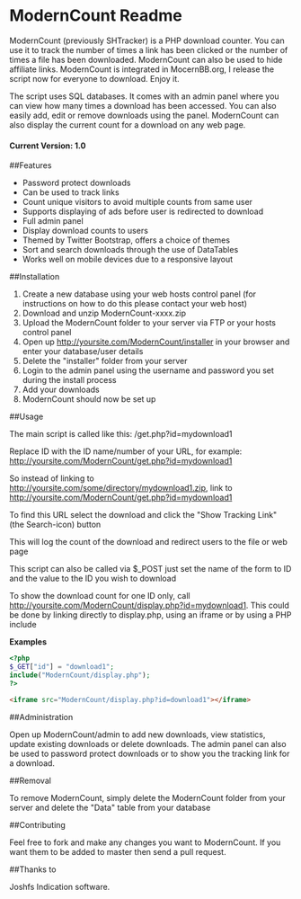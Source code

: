 ModernCount Readme
================

ModernCount (previously SHTracker) is a PHP download counter. You can use it to track the number of times a link has been clicked or the number of times a file has been downloaded. ModernCount can also be used to hide affiliate links. ModernCount is integrated in MocernBB.org, I release the script now for everyone to download. Enjoy it.

The script uses SQL databases. It comes with an admin panel where you can view how many times a download has been accessed. You can also easily add, edit or remove downloads using the panel. ModernCount can also display the current count for a download on any web page.

#### Current Version: 1.0

##Features

* Password protect downloads
* Can be used to track links
* Count unique visitors to avoid multiple counts from same user
* Supports displaying of ads before user is redirected to download
* Full admin panel
* Display download counts to users
* Themed by Twitter Bootstrap, offers a choice of themes
* Sort and search downloads through the use of DataTables
* Works well on mobile devices due to a responsive layout

##Installation

1. Create a new database using your web hosts control panel (for instructions on how to do this please contact your web host)
2. Download and unzip ModernCount-xxxx.zip
3. Upload the ModernCount folder to your server via FTP or your hosts control panel
4. Open up http://yoursite.com/ModernCount/installer in your browser and enter your database/user details
5. Delete the "installer" folder from your server
6. Login to the admin panel using the username and password you set during the install process
7. Add your downloads
8. ModernCount should now be set up

##Usage

The main script is called like this: /get.php?id=mydownload1

Replace ID with the ID name/number of your URL, for example: http://yoursite.com/ModernCount/get.php?id=mydownload1

So instead of linking to http://yoursite.com/some/directory/mydownload1.zip, link to http://yoursite.com/ModernCount/get.php?id=mydownload1

To find this URL select the download and click the "Show Tracking Link" (the Search-icon) button

This will log the count of the download and redirect users to the file or web page

This script can also be called via $_POST just set the name of the form to ID and the value to the ID you wish to download

To show the download count for one ID only, call http://yoursite.com/ModernCount/display.php?id=mydownload1. This could be done by linking directly to display.php, using an iframe or by using a PHP include

**Examples**

```php
<?php
$_GET["id"] = "download1";
include("ModernCount/display.php");
?>
```

```html
<iframe src="ModernCount/display.php?id=download1"></iframe>
```

##Administration

Open up ModernCount/admin to add new downloads, view statistics, update existing downloads or delete downloads. The admin panel can also be used to password protect downloads or to show you the tracking link for a download.

##Removal

To remove ModernCount, simply delete the ModernCount folder from your server and delete the "Data" table from your database

##Contributing

Feel free to fork and make any changes you want to ModernCount. If you want them to be added to master then send a pull request.

##Thanks to

Joshfs Indication software.